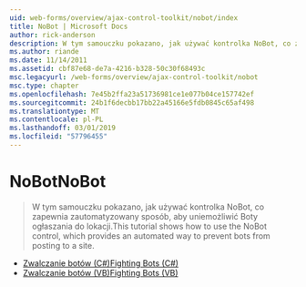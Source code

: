 ```yaml
---
uid: web-forms/overview/ajax-control-toolkit/nobot/index
title: NoBot | Microsoft Docs
author: rick-anderson
description: W tym samouczku pokazano, jak używać kontrolka NoBot, co zapewnia zautomatyzowany sposób, aby uniemożliwić Boty ogłaszania do lokacji.
ms.author: riande
ms.date: 11/14/2011
ms.assetid: cbf87e68-de7a-4216-b328-50c30f68493c
msc.legacyurl: /web-forms/overview/ajax-control-toolkit/nobot
msc.type: chapter
ms.openlocfilehash: 7e45b2ffa23a51736981ce1e077b04ce157742ef
ms.sourcegitcommit: 24b1f6decbb17bb22a45166e5fdb0845c65af498
ms.translationtype: MT
ms.contentlocale: pl-PL
ms.lasthandoff: 03/01/2019
ms.locfileid: "57796455"
---
```

<a name="nobot"></a><span data-ttu-id="cc58e-103">NoBot</span><span class="sxs-lookup"><span data-stu-id="cc58e-103">NoBot</span></span>
====================
> <span data-ttu-id="cc58e-104">W tym samouczku pokazano, jak używać kontrolka NoBot, co zapewnia zautomatyzowany sposób, aby uniemożliwić Boty ogłaszania do lokacji.</span><span class="sxs-lookup"><span data-stu-id="cc58e-104">This tutorial shows how to use the NoBot control, which provides an automated way to prevent bots from posting to a site.</span></span>


- [<span data-ttu-id="cc58e-105">Zwalczanie botów (C#)</span><span class="sxs-lookup"><span data-stu-id="cc58e-105">Fighting Bots (C#)</span></span>](fighting-bots-cs.md)
- [<span data-ttu-id="cc58e-106">Zwalczanie botów (VB)</span><span class="sxs-lookup"><span data-stu-id="cc58e-106">Fighting Bots (VB)</span></span>](fighting-bots-vb.md)
